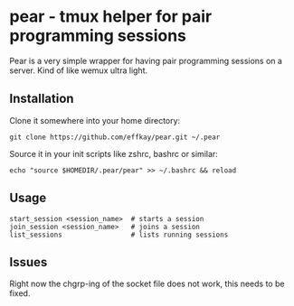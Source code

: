 # pear - tmux helper for pair programming sessions

Pear is a very simple wrapper for having pair programming sessions on a server.
Kind of like wemux ultra light.

## Installation

Clone it somewhere into your home directory:

```
git clone https://github.com/effkay/pear.git ~/.pear
```

Source it in your init scripts like zshrc, bashrc or similar:

```
echo "source $HOMEDIR/.pear/pear" >> ~/.bashrc && reload
```

## Usage

```
start_session <session_name>  # starts a session
join_session <session_name>   # joins a session
list_sessions                 # lists running sessions
```

## Issues

Right now the chgrp-ing of the socket file does not work, this needs to be
fixed.
